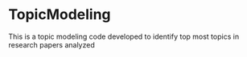 # TopicModeling
This is a topic modeling code developed to identify top most topics in research papers analyzed
